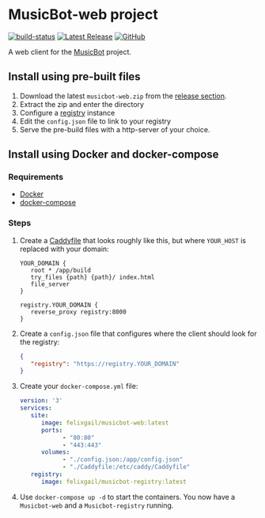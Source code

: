 # MusicBot-web project

[![build-status](https://github.com/felixgail/musicbot-web/workflows/BUILD/badge.svg?branch=master)](https://github.com/FelixGail/Musicbot-web/actions)
[![Latest Release](https://img.shields.io/github/v/tag/FelixGail/MusicBot-web?label=Latest%20release)](https://github.com/FelixGail/Musicbot-web/releases)
[![GitHub](https://img.shields.io/github/license/felixgail/MusicBot-web)](https://github.com/FelixGail/Musicbot-web/blob/master/LICENSE)

A web client for the [MusicBot](https://github.com/BjoernPetersen/MusicBot) project.

## Install using pre-built files

1. Download the latest `musicbot-web.zip` from the [release section](https://github.com/FelixGail/MusicBot-web/releases).
2. Extract the zip and enter the directory
3. Configure a [registry](https://github.com/FelixGail/Musicbot-registry) instance
4. Edit the `config.json` file to link to your registry
5. Serve the pre-build files with a http-server of your choice.

## Install using Docker and docker-compose

### Requirements

- [Docker](https://docs.docker.com/install/)
- [docker-compose](https://docs.docker.com/compose/)

### Steps

1. Create a [Caddyfile](https://caddyserver.com/docs/caddyfile) that looks roughly like this, but where `YOUR_HOST` is replaced with your domain:

   ```Caddyfile
   YOUR_DOMAIN {
      root * /app/build
      try_files {path} {path}/ index.html
      file_server
   }

   registry.YOUR_DOMAIN {
      reverse_proxy registry:8000
   }
   ```

2. Create a `config.json` file that configures where the client should look for the registry:

   ```json
   {
      "registry": "https://registry.YOUR_DOMAIN"
   }
   ```

3. Create your `docker-compose.yml` file:

   ```yml
   version: '3'
   services:
      site:
         image: felixgail/musicbot-web:latest
         ports:
               - "80:80"
               - "443:443"
         volumes:
               - "./config.json:/app/config.json"
               - "./Caddyfile:/etc/caddy/Caddyfile"
      registry:
         image: felixgail/musicbot-registry:latest
   ```

4. Use `docker-compose up -d` to start the containers. You now have a `Musicbot-web` and a `Musicbot-registry` running.
